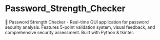 # Password_Strength_Checker
🔐 Password Strength Checker - Real-time GUI application for password security analysis. Features 5-point validation system, visual feedback, and comprehensive security assessment. Built with Python &amp; tkinter.
